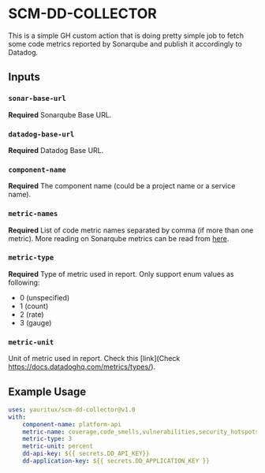 # SCM-DD-COLLECTOR

This is a simple GH custom action that is doing pretty simple job to fetch some code metrics reported by Sonarqube and publish it accordingly to Datadog.

## Inputs

### `sonar-base-url`

**Required** Sonarqube Base URL.

### `datadog-base-url`

**Required** Datadog Base URL.

### `component-name`

**Required** The component name (could be a project name or a service name).

### `metric-names`

**Required** List of code metric names separated by comma (if more than one metric).
More reading on Sonarqube metrics can be read from [here](https://docs.sonarsource.com/sonarqube/latest/user-guide/metric-definitions/).

### `metric-type`

**Required** Type of metric used in report. Only support enum values as following:

-   0 (unspecified)
-   1 (count)
-   2 (rate)
-   3 (gauge)

### `metric-unit`

Unit of metric used in report. Check this [link](Check https://docs.datadoghq.com/metrics/types/).

## Example Usage

```yaml
uses: yauritux/scm-dd-collector@v1.0
with:
    component-name: platform-api
    metric-name: coverage,code_smells,vulnerabilities,security_hotspots
    metric-type: 3
    metric-unit: percent
    dd-api-key: ${{ secrets.DD_API_KEY}}
    dd-application-key: ${{ secrets.DD_APPLICATION_KEY }}
```
